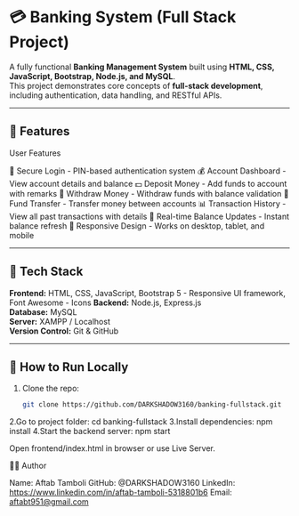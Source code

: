 # 💳 Banking System (Full Stack Project)

A fully functional **Banking Management System** built using **HTML, CSS, JavaScript, Bootstrap, Node.js, and MySQL**.  
This project demonstrates core concepts of **full-stack development**, including authentication, data handling, and RESTful APIs.

---

## 🚀 Features

User Features

🔐 Secure Login - PIN-based authentication system
💰 Account Dashboard - View account details and balance
💵 Deposit Money - Add funds to account with remarks
💸 Withdraw Money - Withdraw funds with balance validation
🔄 Fund Transfer - Transfer money between accounts
📊 Transaction History - View all past transactions with details
🔄 Real-time Balance Updates - Instant balance refresh
📱 Responsive Design - Works on desktop, tablet, and mobile

---

## 🧰 Tech Stack

**Frontend:** HTML, CSS, JavaScript, Bootstrap 5 - Responsive UI framework, Font Awesome - Icons
**Backend:** Node.js, Express.js  
**Database:** MySQL  
**Server:** XAMPP / Localhost  
**Version Control:** Git & GitHub

---

## 🧪 How to Run Locally

1. Clone the repo:
   ```bash
   git clone https://github.com/DARKSHADOW3160/banking-fullstack.git
2.Go to project folder: cd banking-fullstack
3.Install dependencies: npm install
4.Start the backend server: npm start

Open frontend/index.html in browser or use Live Server.


👨‍💻 Author

Name: Aftab Tamboli
GitHub: @DARKSHADOW3160
LinkedIn: https://www.linkedin.com/in/aftab-tamboli-5318801b6
Email: aftabt951@gmail.com

